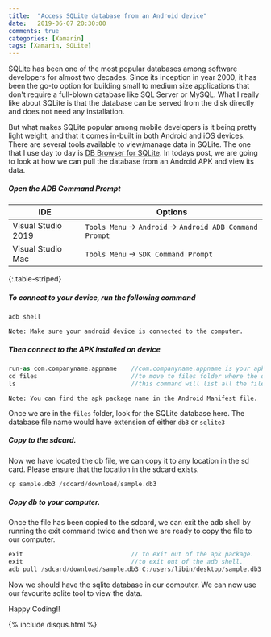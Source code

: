 ```yaml
---
title:  "Access SQLite database from an Android device"
date:   2019-06-07 20:30:00
comments: true
categories: [Xamarin]
tags: [Xamarin, SQLite]
---
```

SQLite has been one of the most popular databases among software developers for almost two decades. Since its inception in year 2000, it has been the go-to option for building small to medium size applications that don't require a full-blown database like SQL Server or MySQL. What I really like about SQLite is that the database can be served from the disk directly and does not need any installation.

But what makes SQLite popular among mobile developers is it being pretty light weight, and that it comes in-built in both Android and iOS devices. There are several tools available to view/manage data in SQLite. The one that I use day to day is [DB Browser for SQLite][dbBrowser]. In todays post, we are going to look at how we can pull the database from an Android APK and  view its data. 

##### **Open the ADB Command Prompt**

| IDE                | Options                                                    |
| ------------------ | ---------------------------------------------------------- |
| Visual Studio 2019 | `Tools Menu` -> `Android` ->  `Android ADB Command Prompt` |
| Visual Studio Mac  | `Tools Menu` -> `SDK Command Prompt`                       |
{:.table-striped}

##### **To connect to your device, run the following command**
```kotlin
adb shell  
```
`Note: Make sure your android device is connected to the computer.`

##### **Then connect to the APK installed on device** 
```kotlin
run-as com.companyname.appname    //com.companyname.appname is your apk package name.
cd files                          //to move to files folder where the db exists.
ls                                //this command will list all the files in this folder.
```
`Note: You can find the apk package name in the Android Manifest file.`

Once we are in the `files` folder, look for the SQLite database here. The database file name would have extension of either `db3` or `sqlite3`  

##### **Copy to the sdcard**.
Now we have located the db file, we can copy it to any location in the sd card. Please ensure that the location in the sdcard exists. 
```kotlin
cp sample.db3 /sdcard/download/sample.db3
```
##### **Copy db to your computer**.
Once the file has been copied to the sdcard, we can exit the adb shell by running the exit command twice and then we are ready to copy the file to our computer. 
```kotlin
exit                              // to exit out of the apk package. 
exit                              //to exit out of the adb shell.
adb pull /sdcard/download/sample.db3 C:/users/libin/desktop/sample.db3             
``` 

Now we should have the sqlite database in our computer. We can now use our favourite sqlite tool to view the data.

Happy Coding!!

[dbBrowser]: https://sqlitebrowser.org/
{% include disqus.html %}